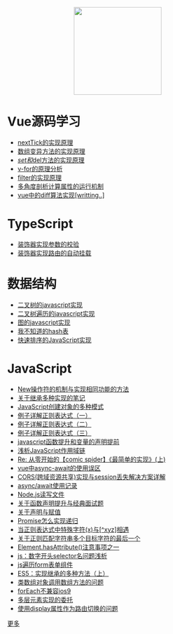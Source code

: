 <p align="center">
  <img height="200" src="https://sdtimes.com/wp-content/uploads/2014/11/1126.sdt-github.png"/>
</p>

# Vue源码学习

- [nextTick的实现原理](docs/vue-analysis/nextTick实现原理.md)
- [数组变异方法的实现原理](docs/vue-analysis/数组变异方法的实现原理.md)
- [$set和$del方法的实现原理](docs/vue-analysis/$set和$del方法的实现原理.md)
- [v-for的原理分析](docs/vue-analysis/v-for的原理分析.md)
- [filter的实现原理](docs/vue-analysis/filter的实现原理.md)
- [多角度剖析计算属性的运行机制](docs/vue-analysis/多角度剖析计算属性的运行机制.md)
- [vue中的diff算法实现[writting..]](https://github.com/isaaxite/blog/blob/master/docs/vue-analysis/vue%E4%B8%AD%E7%9A%84diff%E7%AE%97%E6%B3%95%E5%AE%9E%E7%8E%B0%5Bwritting..%5D.md)

# TypeScript

- [装饰器实现参数的校验](https://github.com/isaaxite/blog/issues/279)
- [装饰器实现路由的自动挂载](https://github.com/isaaxite/blog/issues/278)

# 数据结构

- [二叉树的javascript实现](docs/data-structure/二叉树的javascript实现.md)
- [二叉树遍历的javascript实现](docs/data-structure/二叉树遍历的javascript实现.md)
- [图的javascript实现](docs/data-structure/图的javascript实现.md)
- [我不知道的hash表](docs/data-structure/我不知道的hash表.md)
- [快速排序的JavaScript实现](docs/data-structure/快速排序的JavaScript实现.md)


# JavaScript

- [New操作符的机制与实现相同功能的方法](docs/js-basic/New操作符的机制与实现相同功能的方法.md)
- [关于继承多种实现的笔记](docs/js-basic/关于继承多种实现的笔记.md)
- [JavaScript创建对象的多种模式](docs/js-basic/JavaScript创建对象的多种模式.md)
- [例子详解正则表达式（一）](https://github.com/isaaxite/blog/issues/242)
- [例子详解正则表达式（二）](https://github.com/isaaxite/blog/issues/241)
- [例子详解正则表达式（三）](https://github.com/isaaxite/blog/issues/239)
- [javascript函数提升和变量的声明提前](docs/js-basic/javascript函数提升和变量的声明提前.md)
- [浅析JavaScript作用域链](docs/js-basic/浅析JavaScript作用域链.md)
- [Re: 从零开始的【comic spider】《最简单的实现》(上)](https://github.com/isaaxite/blog/issues/226)
- [vue中async-await的使用误区](https://github.com/isaaxite/blog/issues/216)
- [CORS(跨域资源共享)实现与session丢失解决方案详解](https://github.com/isaaxite/blog/issues/215)
- [async/await使用记录](https://github.com/isaaxite/blog/issues/209)
- [Node.js读写文件](https://github.com/isaaxite/blog/issues/179)
- [关于函数声明提升与经典面试题](https://github.com/isaaxite/blog/issues/162)
- [关于声明与赋值](https://github.com/isaaxite/blog/issues/161)
- [Promise怎么实现递归](https://github.com/isaaxite/blog/issues/151)
- [当正则表达式中特殊字符(x)与[^xyz]相遇](https://github.com/isaaxite/blog/issues/114)
- [关于正则匹配字符串多个目标字符的最后一个](https://github.com/isaaxite/blog/issues/112)
- [Element.hasAttribute()注意事项之一](https://github.com/isaaxite/blog/issues/109)
- [js：数字开头selector名问题浅析](https://github.com/isaaxite/blog/issues/105)
- [js遍历form表单组件](https://github.com/isaaxite/blog/issues/104)
- [ES5：实现继承的多种方法（上）](https://github.com/isaaxite/blog/issues/103)
- [类数组对象调用数组方法的问题](https://github.com/isaaxite/blog/issues/94)
- [forEach不兼容ios9](https://github.com/isaaxite/blog/issues/90)
- [多层元素实现的委托](https://github.com/isaaxite/blog/issues/89)
- [使用display属性作为路由切换的问题](https://github.com/isaaxite/blog/issues/86)

[更多](https://github.com/isaaxite/blog/issues)

